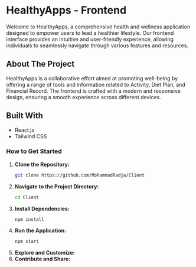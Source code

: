 # HealthyApps - Frontend
Welcome to HealthyApps, a comprehensive health and wellness application designed to empower users to lead a healthier lifestyle. Our frontend interface provides an intuitive and user-friendly experience, allowing individuals to seamlessly navigate through various features and resources.

## About The Project
HealthyApps is a collaborative effort aimed at promoting well-being by offering a range of tools and information related to Activity, Diet Plan, and Financial Record. The frontend is crafted with a modern and responsive design, ensuring a smooth experience across different devices.

## Built With
- React.js
- Tailwind CSS



### How to Get Started
1. **Clone the Repository:**
   ```bash
   git clone https://github.com/MohammadRadja/Client
3. **Navigate to the Project Directory:**
   ```bash
   cd Client
5. **Install Dependencies:**
   ```bash
   npm install
7. **Run the Application:**
   ```bash
   npm start
9. **Explore and Customize:**
10. **Contribute and Share:**
